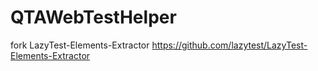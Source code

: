 # 
# QTAWebTestHelper
fork LazyTest-Elements-Extractor 
https://github.com/lazytest/LazyTest-Elements-Extractor
